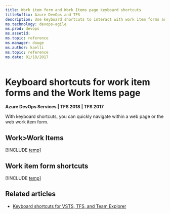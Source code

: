 ```yaml
---
title: Work item form and Work Items page keyboard shortcuts 
titleSuffix: Azure DevOps and TFS
description: Use keyboard shortcuts to interact with work item forms and the Work Items page 
ms.technology: devops-agile
ms.prod: devops
ms.assetid: 
ms.topic: reference
ms.manager: douge
ms.author: kaelli
ms.topic: reference
ms.date: 01/18/2017
---
```


# Keyboard shortcuts for work item forms and the Work Items page

**Azure DevOps Services | TFS 2018 | TFS 2017**

With keyboard shortcuts, you can quickly navigate within a web page or the web work item form. 

## Work>Work Items 

[!INCLUDE [temp](../../_shared/keyboard-shortcuts/work-items-page-shortcuts.md)]

## Work item form shortcuts

[!INCLUDE [temp](../../_shared/keyboard-shortcuts/wi-form-shortcuts.md)] 


## Related articles

- [Keyboard shortcuts for VSTS, TFS, and Team Explorer](../../project/navigation/keyboard-shortcuts.md)


